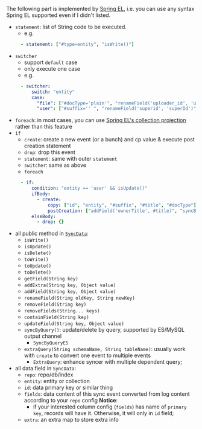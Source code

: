 The following part is implemented by [Spring EL](https://docs.spring.io/spring/docs/5.0.0.M5/spring-framework-reference/html/expressions.html), i.e. you can use any syntax Spring EL supported
even if I didn't listed.

- `statement`: list of String code to be executed.
  - e.g.
  ```yml
    - statement: ["#type=entity", "isWrite()"]
  ```
- `switcher`
  - support `default` case
  - only execute one case
  - e.g.
  ```yml
    - switcher:
        switch: "entity"
        case:
          "file": ["#docType='plain'", "renameField('uploader_id', 'uploaderId').renameField('parent_id', 'parentId')"]
          "user": ["#suffix='' ", "renameField('superid', 'superId')"]

  ```
- `foreach`: in most cases, you can use [Spring EL's collection projection](https://docs.spring.io/spring/docs/5.0.0.M5/spring-framework-reference/html/expressions.html#expressions-collection-projection) rather than this feature
- `if`
  - `create`: create a new event (or a bunch) and cp value & execute post creation statement
  - `drop`: drop this event
  - `statement`: same with outer `statement`
  - `switcher`: same as above
  - `foreach`
  ```yml
    - if:
        condition: "entity == 'user' && isUpdate()"
        ifBody:
          - create:
              copy: ["id", "entity", "#suffix", "#title", "#docType"]
              postCreation: ["addField('ownerTitle', #title)", "syncByQuery().filter('ownerId', id)", "id = null"]
        elseBody:
          - drop: {}
  ```
- all public method in [`SyncData`](./syncer-data/src/main/java/com/github/zzt93/syncer/data/SyncData.java):
  - `isWrite()`
  - `isUpdate()`
  - `isDelete()`
  - `toWrite()`
  - `toUpdate()`
  - `toDelete()`
  - `getField(String key)`
  - `addExtra(String key, Object value)`
  - `addField(String key, Object value)`
  - `renameField(String oldKey, String newKey)`
  - `removeField(String key)`
  - `removeFields(String... keys)` 
  - `containField(String key)` 
  - `updateField(String key, Object value)` 
  - `syncByQuery()`: update/delete by query, supported by ES/MySQL output channel
    - `SyncByQueryES`
  - `extraQuery(String schemaName, String tableName)`: usually work with `create` to convert one event to multiple events
    - `ExtraQuery`: enhance syncer with multiple dependent query;
- all data field in `SyncData`:
  - `repo`: repo/db/index
  - `entity`: entity or collection
  - `id`: data primary key or similar thing
  - `fields`: data content of this sync event converted from log content according to your `repo` config
  **Notice**:
    - if your interested column config (`fields`) has name of `primary key`, records will have it. Otherwise, it will only in `id` field;
  - `extra`: an extra map to store extra info

